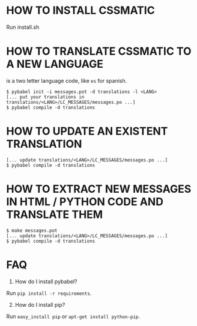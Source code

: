 HOW TO INSTALL CSSMATIC
=======================

Run install.sh


HOW TO TRANSLATE CSSMATIC TO A NEW LANGUAGE
===========================================

<LANG> is a two letter language code, like `es` for spanish.

    $ pybabel init -i messages.pot -d translations -l <LANG>
    [... put your translations in translations/<LANG>/LC_MESSAGES/messages.po ...]
    $ pybabel compile -d translations


HOW TO UPDATE AN EXISTENT TRANSLATION
=====================================

    [... update translations/<LANG>/LC_MESSAGES/messages.po ...]
    $ pybabel compile -d translations


HOW TO EXTRACT NEW MESSAGES IN HTML / PYTHON CODE AND TRANSLATE THEM
====================================================================

    $ make messages.pot
    [... update translations/<LANG>/LC_MESSAGES/messages.po ...]
    $ pybabel compile -d translations


FAQ
===

1. How do I install pybabel?

Run `pip install -r requirements`.

2. How do I install pip?

Run `easy_install pip` or `apt-get install python-pip`.

